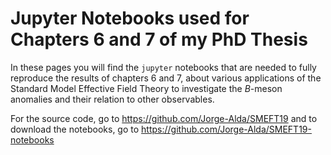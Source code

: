 # Jupyter Notebooks used for Chapters 6 and 7 of my PhD Thesis

In these pages you will find the `jupyter` notebooks that are needed to fully reproduce the results of chapters 6 and 7, about various applications of the Standard Model Effective Field Theory to investigate the _B_-meson anomalies and their relation to other observables.

For the source code, go to https://github.com/Jorge-Alda/SMEFT19
and to download the notebooks, go to https://github.com/Jorge-Alda/SMEFT19-notebooks
